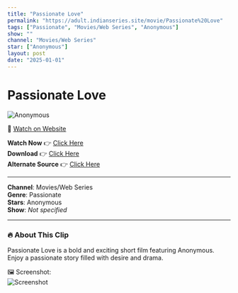 ```yaml
---
title: "Passionate Love"
permalink: "https://adult.indianseries.site/movie/Passionate%20Love"
tags: ["Passionate", "Movies/Web Series", "Anonymous"]
show: ""
channel: "Movies/Web Series"
star: ["Anonymous"]
layout: post
date: "2025-01-01"
---
```


# Passionate Love

![Anonymous](https://shorts.desisins.com/wp-content/uploads/2024/08/Passionate.jpg)

🔗 [Watch on Website](https://adult.indianseries.site/movie/Passionate%20Love)

**Watch Now** 👉 [Click Here](https://adult.indianseries.site/movie/Passionate%20Love)  
**Download** 👉 [Click Here](https://adult.indianseries.site/movie/Passionate%20Love)  
**Alternate Source** 👉 [Click Here](https://adult.indianseries.site/movie/Passionate%20Love)

---

**Channel**: Movies/Web Series  
**Genre**: Passionate  
**Stars**: Anonymous  
**Show**: *Not specified*

---

### 🔥 About This Clip

Passionate Love is a bold and exciting short film featuring Anonymous. Enjoy a passionate story filled with desire and drama.
 
🖼️ Screenshot:  
![Screenshot](https://shorts.desisins.com/wp-content/uploads/2024/08/Passionate.jpg)
